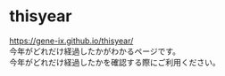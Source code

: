 # thisyear
 
https://gene-ix.github.io/thisyear/  
今年がどれだけ経過したかがわかるページです。  
今年がどれだけ経過したかを確認する際にご利用ください。